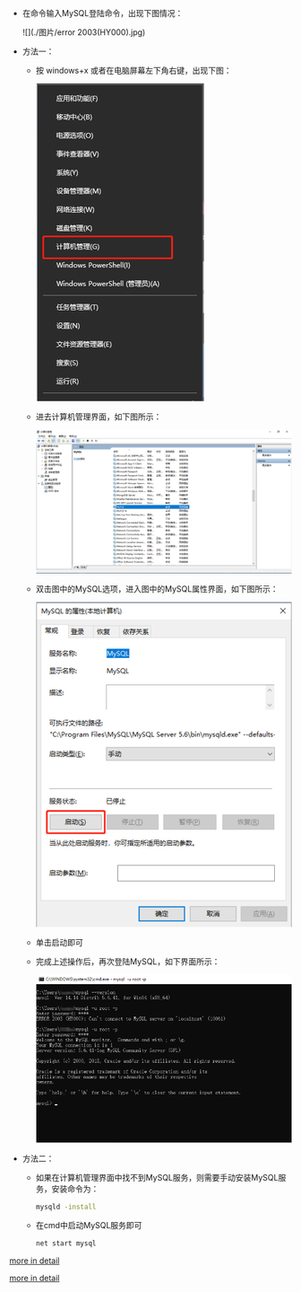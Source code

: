 - 在命令输入MySQL登陆命令，出现下图情况：

    ![](./图片/error 2003(HY000).jpg)

- 方法一：

    - 按 windows+x 或者在电脑屏幕左下角右键，出现下图：

        ![](./图片/计算机管理入口.jpg)

    - 进去计算机管理界面，如下图所示：

        ![](./图片/计算机管理.jpg)

    - 双击图中的MySQL选项，进入图中的MySQL属性界面，如下图所示：

        ![](./图片/MySQL的属性.jpg)

    - 单击启动即可
    
    - 完成上述操作后，再次登陆MySQL，如下界面所示：
    
        ![](./图片/MySQL.jpg)

- 方法二：

    - 如果在计算机管理界面中找不到MySQL服务，则需要手动安装MySQL服务，安装命令为：

        ```cmd
        mysqld -install
        ```

    - 在cmd中启动MySQL服务即可

        ```cmd
        net start mysql
        ```

[more in detail](https://jingyan.baidu.com/article/a681b0de5ac1dc3b1943467d.html)

[more in detail](https://blog.csdn.net/chen97_08/article/details/81484286)

